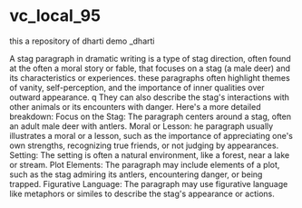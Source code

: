 # vc_local_95
this a repository of dharti
demo _dharti
<!DOCTYPE.html>
<html>
    <head>
        <title>what is stag</title>
    </head>
    <body>
        A stag paragraph  in dramatic writing is a type of stag direction,
        often found at the often a moral story or fable, 
        that focuses on a stag (a male deer) and its characteristics or experiences. 
        these paragraphs often highlight themes of vanity, self-perception,
         and the importance of inner qualities over outward appearance. 
         q  They can also describe the stag's interactions with other animals or its encounters with danger. 
         Here's a more detailed breakdown:
Focus on the Stag:
               The paragraph centers around a stag, often an adult male deer with antlers. 
Moral or Lesson:
               he paragraph usually illustrates a moral or a lesson, such as the importance of appreciating one's own strengths, 
               recognizing true friends, or not judging by appearances. 
Setting:
               The setting is often a natural environment, like a forest, near a lake or stream. 
Plot Elements:
               The paragraph may include elements of a plot, such as the stag admiring its antlers, encountering danger, or being trapped. 
Figurative Language:
The paragraph may use figurative language like metaphors or similes to describe the stag's appearance or actions. 
    </body>
</html>

